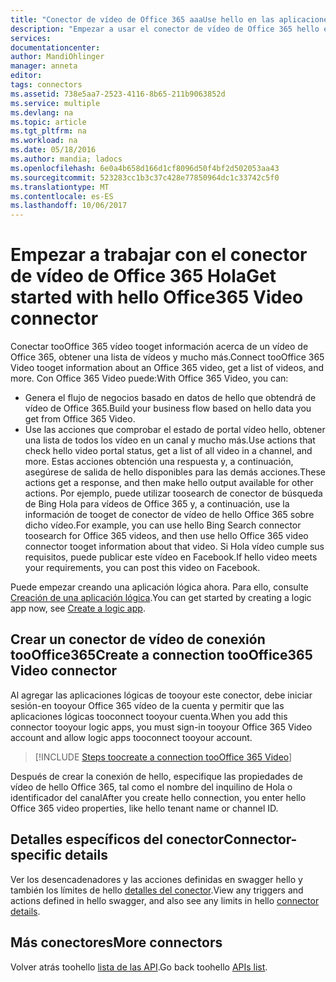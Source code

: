 ```yaml
---
title: "Conector de vídeo de Office 365 aaaUse hello en las aplicaciones lógicas | Documentos de Microsoft"
description: "Empezar a usar el conector de vídeo de Office 365 hello en sus aplicaciones de lógica de servicio de aplicación de Microsoft Azure"
services: 
documentationcenter: 
author: MandiOhlinger
manager: anneta
editor: 
tags: connectors
ms.assetid: 738e5aa7-2523-4116-8b65-211b9063852d
ms.service: multiple
ms.devlang: na
ms.topic: article
ms.tgt_pltfrm: na
ms.workload: na
ms.date: 05/18/2016
ms.author: mandia; ladocs
ms.openlocfilehash: 6e0a4b658d166d1cf8096d50f4bf2d502053aa43
ms.sourcegitcommit: 523283cc1b3c37c428e77850964dc1c33742c5f0
ms.translationtype: MT
ms.contentlocale: es-ES
ms.lasthandoff: 10/06/2017
---
```

# <a name="get-started-with-hello-office365-video-connector"></a><span data-ttu-id="7045a-103">Empezar a trabajar con el conector de vídeo de Office 365 Hola</span><span class="sxs-lookup"><span data-stu-id="7045a-103">Get started with hello Office365 Video connector</span></span>
<span data-ttu-id="7045a-104">Conectar tooOffice 365 vídeo tooget información acerca de un vídeo de Office 365, obtener una lista de vídeos y mucho más.</span><span class="sxs-lookup"><span data-stu-id="7045a-104">Connect tooOffice 365 Video tooget information about an Office 365 video, get a list of videos, and more.</span></span> <span data-ttu-id="7045a-105">Con Office 365 Video puede:</span><span class="sxs-lookup"><span data-stu-id="7045a-105">With Office 365 Video, you can:</span></span>

* <span data-ttu-id="7045a-106">Genera el flujo de negocios basado en datos de hello que obtendrá de vídeo de Office 365.</span><span class="sxs-lookup"><span data-stu-id="7045a-106">Build your business flow based on hello data you get from Office 365 Video.</span></span> 
* <span data-ttu-id="7045a-107">Use las acciones que comprobar el estado de portal vídeo hello, obtener una lista de todos los vídeo en un canal y mucho más.</span><span class="sxs-lookup"><span data-stu-id="7045a-107">Use actions that check hello video portal status, get a list of all video in a channel, and more.</span></span> <span data-ttu-id="7045a-108">Estas acciones obtención una respuesta y, a continuación, asegúrese de salida de hello disponibles para las demás acciones.</span><span class="sxs-lookup"><span data-stu-id="7045a-108">These actions get a response, and then make hello output available for other actions.</span></span> <span data-ttu-id="7045a-109">Por ejemplo, puede utilizar toosearch de conector de búsqueda de Bing Hola para vídeos de Office 365 y, a continuación, use la información de tooget de conector de vídeo de hello Office 365 sobre dicho vídeo.</span><span class="sxs-lookup"><span data-stu-id="7045a-109">For example, you can use hello Bing Search connector toosearch for Office 365 videos, and then use hello Office 365 video connector tooget information about that video.</span></span> <span data-ttu-id="7045a-110">Si Hola vídeo cumple sus requisitos, puede publicar este vídeo en Facebook.</span><span class="sxs-lookup"><span data-stu-id="7045a-110">If hello video meets your requirements, you can post this video on Facebook.</span></span> 

<span data-ttu-id="7045a-111">Puede empezar creando una aplicación lógica ahora. Para ello, consulte [Creación de una aplicación lógica](../logic-apps/logic-apps-create-a-logic-app.md).</span><span class="sxs-lookup"><span data-stu-id="7045a-111">You can get started by creating a logic app now, see [Create a logic app](../logic-apps/logic-apps-create-a-logic-app.md).</span></span>

## <a name="create-a-connection-toooffice365-video-connector"></a><span data-ttu-id="7045a-112">Crear un conector de vídeo de conexión tooOffice365</span><span class="sxs-lookup"><span data-stu-id="7045a-112">Create a connection tooOffice365 Video connector</span></span>
<span data-ttu-id="7045a-113">Al agregar las aplicaciones lógicas de tooyour este conector, debe iniciar sesión-en tooyour Office 365 vídeo de la cuenta y permitir que las aplicaciones lógicas tooconnect tooyour cuenta.</span><span class="sxs-lookup"><span data-stu-id="7045a-113">When you add this connector tooyour logic apps, you must sign-in tooyour Office 365 Video account and allow logic apps tooconnect tooyour account.</span></span>

> [!INCLUDE [Steps toocreate a connection tooOffice 365 Video](../../includes/connectors-create-api-office365video.md)]
> 
> 

<span data-ttu-id="7045a-114">Después de crear la conexión de hello, especifique las propiedades de vídeo de hello Office 365, tal como el nombre del inquilino de Hola o identificador del canal</span><span class="sxs-lookup"><span data-stu-id="7045a-114">After you create hello connection, you enter hello Office 365 video properties, like hello tenant name or channel ID.</span></span> 


## <a name="connector-specific-details"></a><span data-ttu-id="7045a-115">Detalles específicos del conector</span><span class="sxs-lookup"><span data-stu-id="7045a-115">Connector-specific details</span></span>

<span data-ttu-id="7045a-116">Ver los desencadenadores y las acciones definidas en swagger hello y también los límites de hello [detalles del conector](/connectors/office365videoconnector/).</span><span class="sxs-lookup"><span data-stu-id="7045a-116">View any triggers and actions defined in hello swagger, and also see any limits in hello [connector details](/connectors/office365videoconnector/).</span></span>

## <a name="more-connectors"></a><span data-ttu-id="7045a-117">Más conectores</span><span class="sxs-lookup"><span data-stu-id="7045a-117">More connectors</span></span>
<span data-ttu-id="7045a-118">Volver atrás toohello [lista de las API](apis-list.md).</span><span class="sxs-lookup"><span data-stu-id="7045a-118">Go back toohello [APIs list](apis-list.md).</span></span>
